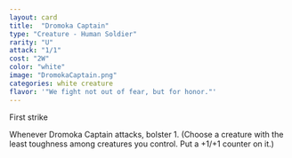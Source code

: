 ```yaml
---
layout: card
title:  "Dromoka Captain"
type: "Creature - Human Soldier"
rarity: "U"
attack: "1/1"
cost: "2W"
color: "white"
image: "DromokaCaptain.png"
categories: white creature
flavor: '"We fight not out of fear, but for honor."'
---
```


First strike

Whenever Dromoka Captain attacks, bolster 1. (Choose a creature with the least toughness among creatures you control. Put a +1/+1 counter on it.)